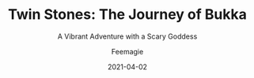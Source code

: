 ---
title: 'Twin Stones: The Journey of Bukka'
subtitle: A Vibrant Adventure with a Scary Goddess
description: A narrated adventure indie game by Hello Games.
date: 2021-04-02
banner: https://feemagie.github.io/website-content/games/images/[slug]/banner.webp
thumbnail: https://feemagie.github.io/website-content/games/images/[slug]/social-card.webp
game: 'Twin Stones: The Journey of Bukka'
gameUrl: https://thelastcampfiregame.com/
gameImage: https://feemagie.github.io/website-content/games/images/[slug]/game-cover.webp
dateRelease: 2021-04-09
platforms: Windows, Mac, Nintendo-Switch, Playstation-4, XBox
tags: Adventure, Puzzle, Indie, Narrative, Story, Linear, Casual, Single-Player
developer: Hello Games
developerUrl: https://hellogames.org/
developerImage: https://feemagie.github.io/website-content/games/images/[slug]/developer.webp
screenshotPath: https://feemagie.github.io/website-content/games/images/[slug]/screenshots
screenshotFiles: Feemagie-Shallowed_by_a_Toad.webp, Feemagie-Bird_People.webp, Feemagie-Puzzling_Puzzle.webp, Feemagie-Snake_God.webp, Feemagie-Upon_the_Hills.webp
author: Feemagie
---